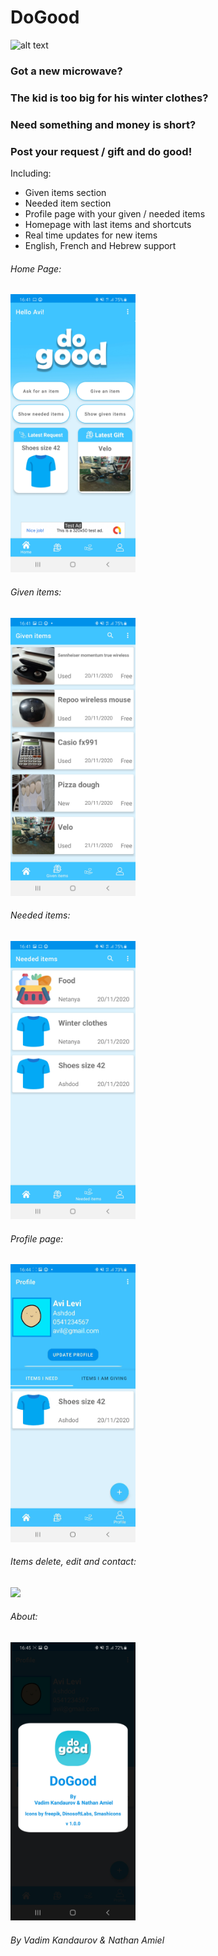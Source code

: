 # DoGood
![alt text](https://github.com/Vadix3/DoGood/blob/master/app/src/main/res/mipmap-xxhdpi/ic_launcher_foreground.png?raw=true)

### Got a new microwave? 
### The kid is too big for his winter clothes?
### Need something and money is short?

### Post your request / gift and do good!

Including:
- Given items section
- Needed item section
- Profile page with your given / needed items
- Homepage with last items and shortcuts
- Real time updates for new items
- English, French and Hebrew support



###### Home Page:

<img src="https://github.com/Vadix3/DoGood/blob/master/readmeSrc/homepage.jpg" width="200" />

###### Given items:

<img src="https://github.com/Vadix3/DoGood/blob/master/readmeSrc/given_items.jpg" width="200" />

###### Needed items:

<img src="https://github.com/Vadix3/DoGood/blob/master/readmeSrc/needed_items.jpg" width="200" />

###### Profile page:

<img src="https://github.com/Vadix3/DoGood/blob/master/readmeSrc/profile_page_gif.gif" width="200" />

###### Items delete, edit and contact:

<img src="https://github.com/Vadix3/DoGood/blob/master/readmeSrc/item_details_gif.gif" width="200" />

###### About:

<img src="https://github.com/Vadix3/DoGood/blob/master/readmeSrc/about_dialog.jpg" width="200" />

###### By Vadim Kandaurov & Nathan Amiel

